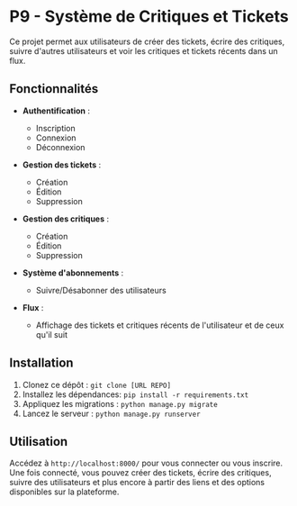 # P9 - Système de Critiques et Tickets

Ce projet permet aux utilisateurs de créer des tickets, écrire des critiques, suivre d'autres utilisateurs et voir les critiques et tickets récents dans un flux.

## Fonctionnalités

- **Authentification** :

  - Inscription
  - Connexion
  - Déconnexion

- **Gestion des tickets** :

  - Création
  - Édition
  - Suppression

- **Gestion des critiques** :

  - Création
  - Édition
  - Suppression

- **Système d'abonnements** :

  - Suivre/Désabonner des utilisateurs

- **Flux** :
  - Affichage des tickets et critiques récents de l'utilisateur et de ceux qu'il suit

## Installation

1. Clonez ce dépôt : `git clone [URL REPO]`
2. Installez les dépendances: `pip install -r requirements.txt`
3. Appliquez les migrations : `python manage.py migrate`
4. Lancez le serveur : `python manage.py runserver`

## Utilisation

Accédez à `http://localhost:8000/` pour vous connecter ou vous inscrire. Une fois connecté, vous pouvez créer des tickets, écrire des critiques, suivre des utilisateurs et plus encore à partir des liens et des options disponibles sur la plateforme.
